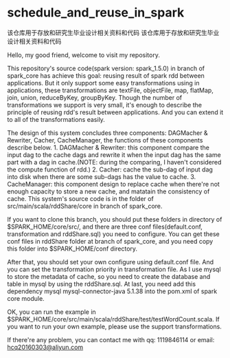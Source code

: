 # schedule_and_reuse_in_spark
该仓库用于存放和研究生毕业设计相关资料和代码
该仓库用于存放和研究生毕业设计相关资料和代码

Hello, my good friend, welcome to visit my repository.

This repository's source code(spark version: spark_1.5.0) in branch of spark_core has achieve this goal: reusing result of spark rdd between applications. But it only support some easy transformations using in applications, these transformations are textFile, objectFile, map, flatMap, join, union, reduceByKey, groupByKey. Though the number of transformations we support is very small, it's enough to describe the principle of reusing rdd's result between applications. And you can extend it to all of the transformations easily.

The design of this system concludes three components: DAGMacher & Rewriter, Cacher, CacheManager, the functions of these components describe below. 1. DAGMacher & Rewriter: this component compare the input dag to the cache dags and rewrite it when the input dag has the same part with a dag in cache.(NOTE: during the comparing, I haven't considered the compute function of rdd.) 2. Cacher: cache the sub-dag of input dag into disk when there are some sub-dags has the value to cache. 3. CacheManager: this component design to replace cache when there're not enough capacity to store a new cache, and matatain the consistency of cache. This system's source code is in the folder of src/main/scala/rddShare/core in branch of spark_core.

If you want to clone this branch, you should put these folders in directory of $SPARK_HOME/core/src/, and there are three conf files(default.conf, transformation and rddShare.sql) you need to configure. You can get these conf files in rddShare folder at branch of spark_core, and you need copy this folder into $SPARK_HOME/conf directory.

After that, you should set your own configure using default.conf file. And you can set the transformation priority in transformation file. As I use mysql to store the metadata of cache, so you need to create the database and table in mysql by using the rddShare.sql. At last, you need add this dependency
<dependency>
      <groupId>mysql</groupId>
      <artifactId>mysql-connector-java</artifactId>
      <version>5.1.38</version>
</dependency>
into the pom.xml of spark core module.

OK, you can run the example in $SPARK_HOME/core/src/main/scala/rddShare/test/testWordCount.scala. If you want to run your own example, please use the support transformations.

If there're any problem, you can contact me with qq: 1119846114 or email: hcq20160303@aliyun.com
